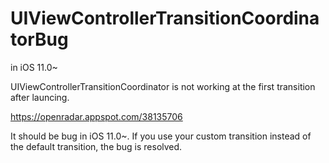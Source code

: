 # UIViewControllerTransitionCoordinatorBug
in iOS 11.0~

UIViewControllerTransitionCoordinator is not working at the first transition after launcing.

https://openradar.appspot.com/38135706

It should be bug in iOS 11.0~. If you use your custom transition instead of the default transition, the bug is resolved.
